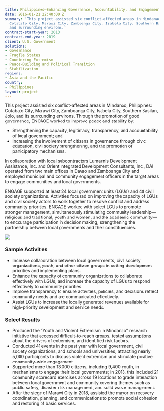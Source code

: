```yaml
---
title: Philippines—Enhancing Governance, Accountability, and Engagement (ENGAGE)
date: 2016-01-21 22:40:00 Z
summary: 'This project assisted six conflict-affected areas in Mindanao, Philippines:
  Cotabato City, Marawi City, Zamboanga City, Isabela City, Southern Basilan, Jolo,
  and surrounding environs.'
contract-start-year: 2013
contract-end-year: 2019
client: U.S. Government
solutions:
- Governance
- Fragile States
- Countering Extremism
- Peace-Building and Political Transition
- Stabilization
regions:
- Asia and the Pacific
country:
- Philippines
layout: project
---
```


This project assisted six conflict-affected areas in Mindanao, Philippines: Cotabato City, Marawi City, Zamboanga City, Isabela City, Southern Basilan, Jolo, and its surrounding environs. Through the promotion of good governance, ENGAGE worked to improve peace and stability by:

* Strengthening the capacity, legitimacy, transparency, and accountability of local government; and
* Increasing the involvement of citizens in governance through civic education, civil society strengthening, and the promotion of participatory mechanisms.

In collaboration with local subcontractors Lumaenis Development Assistance, Inc. and Orient Integrated Development Consultants, Inc., DAI operated from two main offices in Davao and Zamboanga City and employed municipal and community engagement officers in the target areas to engage communities and local governments.

ENGAGE supported at least 24 local government units (LGUs) and 48 civil society organizations. Activities focused on improving the capacity of LGUs and civil society actors to work together to resolve conflict and address community priorities. ENGAGE worked with select LGUs to promote stronger management, simultaneously stimulating community leadership—religious and traditional, youth and women, and the academic community—to encourage participation in decision making, strengthening the partnership between local governments and their constituencies.

![][1]

### Sample Activities

* Increase collaboration between local governments, civil society organizations, youth, and other citizen groups in setting development priorities and implementing plans.
* Enhance the capacity of community organizations to collaborate effectively with LGUs, and increase the capacity of LGUs to respond effectively to community priorities.
* Improve transparency to ensure activities, policies, and decisions reflect community needs and are communicated effectively.
* Assist LGUs to increase the locally generated revenues available for high-priority development and service needs.

### Select Results

* Produced the “Youth and Violent Extremism in Mindanao” research initiative that accessed difficult-to-reach groups, tested assumptions about the drivers of extremism, and identified risk factors.
* Conducted 41 events in the past year with local government, civil society organizations, and schools and universities, attracting nearly 5,000 participants to discuss violent extremism and stimulate positive community-wide engagement.
* Supported more than 13,000 citizens, including 9,400 youth, in mechanisms to engage their local governments; in 2018, this included 21 community scorecard exercises across 19 locations to grade interaction between local government and community covering themes such as public safety, disaster risk management, and solid waste management.
* After the siege of Marawi City in 2018, assisted the mayor on recovery coordination, planning, and communications to promote social cohesion and restoring of basic services.

[1]: https://assetify-dai.com/projects/ENGAGE.jpg
